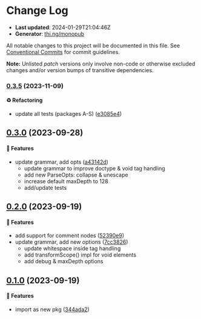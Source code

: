 # Change Log

- **Last updated**: 2024-01-29T21:04:46Z
- **Generator**: [thi.ng/monopub](https://thi.ng/monopub)

All notable changes to this project will be documented in this file.
See [Conventional Commits](https://conventionalcommits.org/) for commit guidelines.

**Note:** Unlisted _patch_ versions only involve non-code or otherwise excluded changes
and/or version bumps of transitive dependencies.

### [0.3.5](https://github.com/thi-ng/umbrella/tree/@thi.ng/hiccup-html-parse@0.3.5) (2023-11-09)

#### ♻️ Refactoring

- update all tests (packages A-S) ([e3085e4](https://github.com/thi-ng/umbrella/commit/e3085e4))

## [0.3.0](https://github.com/thi-ng/umbrella/tree/@thi.ng/hiccup-html-parse@0.3.0) (2023-09-28)

#### 🚀 Features

- update grammar, add opts ([a43142d](https://github.com/thi-ng/umbrella/commit/a43142d))
  - update grammar to improve doctype & void tag handling
  - add new ParseOpts: collapse & unescape
  - increase default maxDepth to 128
  - add/update tests

## [0.2.0](https://github.com/thi-ng/umbrella/tree/@thi.ng/hiccup-html-parse@0.2.0) (2023-09-19)

#### 🚀 Features

- add support for comment nodes ([52390e9](https://github.com/thi-ng/umbrella/commit/52390e9))
- update grammar, add new options ([7cc3826](https://github.com/thi-ng/umbrella/commit/7cc3826))
  - update whitespace inside tag handling
  - add transformScope() impl for void elements
  - add debug & maxDepth options

## [0.1.0](https://github.com/thi-ng/umbrella/tree/@thi.ng/hiccup-html-parse@0.1.0) (2023-09-19)

#### 🚀 Features

- import as new pkg ([344ada2](https://github.com/thi-ng/umbrella/commit/344ada2))
